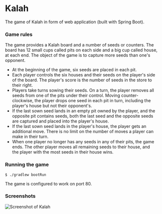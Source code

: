 # Kalah
The game of Kalah in form of web application (built with Spring Boot).

### Game rules

The game provides a Kalah board and a number of seeds or counters. The board has 12 small cups called pits on each side and a big cup called house, at each end. The object of the game is to capture more seeds than one's opponent.

- At the beginning of the game, six seeds are placed in each pit.
- Each player controls the six houses and their seeds on the player's side of the board. The player's score is the number of seeds in the store to their right.
- Players take turns sowing their seeds. On a turn, the player removes all seeds from one of the pits under their control. Moving counter-clockwise, the player drops one seed in each pit in turn, including the player's house but not their opponent's.
- If the last sown seed lands in an empty pit owned by the player, and the opposite pit contains seeds, both the last seed and the opposite seeds are captured and placed into the player's house.
- If the last sown seed lands in the player's house, the player gets an additional move. There is no limit on the number of moves a player can make in their turn.
- When one player no longer has any seeds in any of their pits, the game ends. The other player moves all remaining seeds to their house, and the player with the most seeds in their house wins.

### Running the game

```$ ./gradlew bootRun```

The game is configured to work on port 80.

### Screenshots

![Screenshot of Kalah](/src/main/resources/static/screenshot.png?raw=true)
